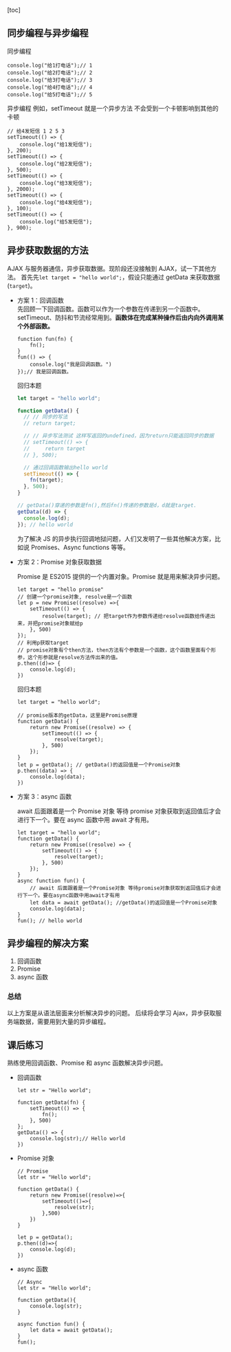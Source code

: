[toc]

## 同步编程与异步编程

同步编程

```JS
console.log("给1打电话");// 1
console.log("给2打电话");// 2
console.log("给3打电话");// 3
console.log("给4打电话");// 4
console.log("给5打电话");// 5
```

异步编程
例如，setTimeout 就是一个异步方法 不会受到一个卡顿影响到其他的卡顿

```JS
// 给4发短信 1 2 5 3
setTimeout(() => {
    console.log("给1发短信");
}, 200);
setTimeout(() => {
    console.log("给2发短信");
}, 500);
setTimeout(() => {
    console.log("给3发短信");
}, 2000);
setTimeout(() => {
    console.log("给4发短信");
}, 100);
setTimeout(() => {
    console.log("给5发短信");
}, 900);
```

## 异步获取数据的方法

AJAX 与服务器通信，异步获取数据。现阶段还没接触到 AJAX，试一下其他方法。
首先先`let target = "hello world";`，假设只能通过 getData 来获取数据(`target`)。

- 方案 1：回调函数  
  先回顾一下回调函数。函数可以作为一个参数在传递到另一个函数中。setTimeout、防抖和节流经常用到。**函数体在完成某种操作后由内向外调用某个外部函数。**

  ```JS
  function fun(fn) {
      fn();
  }
  fun(() => {
      console.log("我是回调函数。")
  });// 我是回调函数。
  ```

  回归本题

  ```js
  let target = "hello world";

  function getData() {
    // // 同步的写法
    // return target;

    // // 异步写法测试 这样写返回的undefined，因为return只能返回同步的数据
    // setTimeout(() => {
    //     return target
    // }, 500);

    // 通过回调函数输出hello world
    setTimeout(() => {
      fn(target);
    }, 500);
  }

  // getData()穿递的参数是fn(),然后fn()传递的参数是d，d就是target.
  getData((d) => {
    console.log(d);
  }); // hello world
  ```

  为了解决 JS 的异步执行回调地狱问题，人们又发明了一些其他解决方案，比如说 Promises、Async functions 等等。

- 方案 2：Promise 对象获取数据

  Promise 是 ES2015 提供的一个内置对象。Promise 就是用来解决异步问题。

  ```JS
  let target = "hello promise"
  // 创建一个promise对象, resolve是一个函数
  let p = new Promise((resolve) =>{
      setTimeout(() => {
          resolve(target); // 把target作为参数传递给resolve函数给传递出来，并把promise对象赋给p
      }, 500)
  });
  // 利用p获取target
  // promise对象有个then方法，then方法有个参数是一个函数，这个函数里面有个形参，这个形参就是resolve方法传出来的值。
  p.then((d)=> {
      console.log(d);
  })
  ```

  回归本题

  ```JS
  let target = "hello world";

  // promise版本的getData，这里是Promise原理
  function getData() {
      return new Promise((resolve) => {
          setTimeout(() => {
              resolve(target);
          }, 500)
      });
  }
  let p = getData(); // getData()的返回值是一个Promise对象
  p.then((data) => {
      console.log(data);
  })
  ```

- 方案 3：async 函数

  await 后面跟着是一个 Promise 对象 等待 promise 对象获取到返回值后才会进行下一个。要在 async 函数中用 await 才有用。

  ```JS
  let target = "hello world";
  function getData() {
      return new Promise((resolve) => {
          setTimeout(() => {
              resolve(target);
          }, 500)
      });
  }
  async function fun() {
      // await 后面跟着是一个Promise对象 等待promise对象获取到返回值后才会进行下一个。要在async函数中用await才有用
      let data = await getData(); //getData()的返回值是一个Promise对象
      console.log(data);
  }
  fun(); // hello world
  ```

## 异步编程的解决方案

1. 回调函数
2. Promise
3. async 函数

### 总结

以上方案是从语法层面来分析解决异步的问题。
后续将会学习 Ajax，异步获取服务端数据，需要用到大量的异步编程。

## 课后练习

熟练使用回调函数、Promise 和 async 函数解决异步问题。

- 回调函数

  ```JS
  let str = "Hello world";

  function getData(fn) {
      setTimeout(() => {
          fn();
      }, 500)
  };
  getData(() => {
      console.log(str);// Hello world
  })
  ```

- Promise 对象

  ```JS
  // Promise
  let str = "Hello world";

  function getData() {
      return new Promise((resolve)=>{
          setTimeout(()=>{
              resolve(str);
          },500)
      })
  }

  let p = getData();
  p.then((d)=>{
      console.log(d);
  })
  ```

- async 函数

  ```JS
  // Async
  let str = "Hello world";

  function getData(){
      console.log(str);
  }

  async function fun() {
      let data = await getData();
  }
  fun();
  ```
